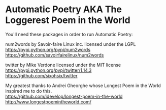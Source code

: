 Automatic Poetry AKA The Loggerest Poem in the World
===============

You'll need these packages in order to run Automatic Poetry:

num2words by Savoir-faire Linux inc. licensed under the LGPL  
  https://pypi.python.org/pypi/num2words  
  https://github.com/savoirfairelinux/num2words  


twitter by Mike Verdone licensed under the MIT license  
  https://pypi.python.org/pypi/twitter/1.14.3  
  https://github.com/sixohsix/twitter  


My greatest thanks to Andrei Gheorghe whose Longest Poem in the World inspired me to do this.  
https://github.com/idevelop/longest-poem-in-the-world  
http://www.longestpoemintheworld.com/  

